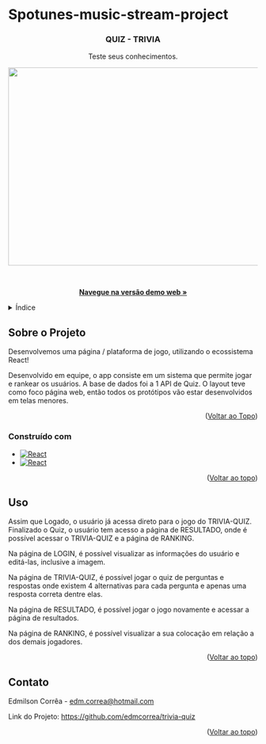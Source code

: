 # Spotunes-music-stream-project
<!-- Improved compatibility of back to top link: See: https://github.com/edmcorrea/project-app-de-receitas--/blob/main/README.md -->
<a name="readme-top"></a>


<!-- PROJECT LOGO -->
<div align="center">

  <h3 align="center">QUIZ - TRIVIA</h3>
    <p align="center"> Teste seus conhecimentos.</p>
  
  <p align="center">
    <img width="700" height="400" src="src/images/para-gif-spotunes.gif">
  </p>
  
  <br />
  
  <p align="center">
    <a href="https://projeto-music-stream-spotunes.vercel.app/"><strong>Navegue na versão demo web »</strong></a>
  </p>
</div>


<!-- TABLE OF CONTENTS -->
<details>
  <summary>Índice</summary>
  <ol>
    <li>
      <a href="#sobre-o-projeto">Sobre o Projeto</a>
      <ul>
        <li><a href="#construído-com">Construído com</a></li>
      </ul>
    </li>
    <li><a href="#uso">Uso</a></li>
    <li><a href="#contato">Contato</a></li>
  </ol>
</details>



<!-- ABOUT THE PROJECT -->
## Sobre o Projeto

<!-- [![Product Name Screen Shot][product-screenshot]](https://example.com) -->

Desenvolvemos uma página / plataforma de jogo, utilizando o ecossistema React!

Desenvolvido em equipe, o app consiste em um sistema que permite jogar e rankear os usuários. 
A base de dados foi a 1 API de Quiz.
O layout teve como foco página web, então todos os protótipos vão estar desenvolvidos em telas menores.

<p align="right">(<a href="#readme-top">Voltar ao Topo</a>)</p>



### Construído com

<!-- This section should list any major frameworks/libraries used to bootstrap your project. Leave any add-ons/plugins for the acknowledgements section. Here are a few examples. -->

<!-- * [![Next][Next.js]][Next-url] -->
* [![React][React.js]][React-url]
* [![React][Redux.js]][React-url]
<!-- * [![Vue][Vue.js]][Vue-url] -->
<!-- * [![Angular][Angular.io]][Angular-url] -->
<!-- * [![Svelte][Svelte.dev]][Svelte-url] -->
<!-- * [![Laravel][Laravel.com]][Laravel-url] -->
<!-- * [![Bootstrap][Bootstrap.com]][Bootstrap-url] -->
<!-- * [![JQuery][JQuery.com]][JQuery-url] -->

<p align="right">(<a href="#readme-top">Voltar ao topo</a>)</p>


<!-- USAGE EXAMPLES -->
## Uso

Assim que Logado, o usuário já acessa direto para o jogo do TRIVIA-QUIZ. Finalizado o Quiz, o usuário tem acesso a página de RESULTADO, onde é possível acessar o TRIVIA-QUIZ e a página de RANKING.

Na página de LOGIN, é possível visualizar as informações do usuário e editá-las, inclusive a imagem.

Na página de TRIVIA-QUIZ, é possível jogar o quiz de perguntas e respostas onde existem 4 alternativas para cada pergunta e apenas uma resposta correta dentre elas.

Na página de RESULTADO, é possível jogar o jogo novamente e acessar a página de resultados.

Na página de RANKING, é possível visualizar a sua colocação em relação a dos demais jogadores.


<!-- _=For more examples, please refer to the [Documentation](https://example.com)_ -->

<p align="right">(<a href="#readme-top">Voltar ao topo</a>)</p>


<!-- CONTACT -->
## Contato

Edmilson Corrêa - edm.correa@hotmail.com

Link do Projeto: https://github.com/edmcorrea/trivia-quiz

<p align="right">(<a href="#readme-top">Voltar ao topo</a>)</p>


<!-- MARKDOWN LINKS & IMAGES -->
[React.js]: https://img.shields.io/badge/React-20232A?style=for-the-badge&logo=react&logoColor=61DAFB
[Redux.js]: https://img.shields.io/badge/Redux-663399?style=for-the-badge&logo=react&logoColor=white
[React-url]: https://reactjs.org/
